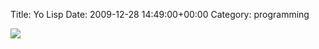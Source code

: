 Title: Yo Lisp
Date: 2009-12-28 14:49:00+00:00
Category: programming

![](http://www.robsayers.com/images/yolisp.jpg)

